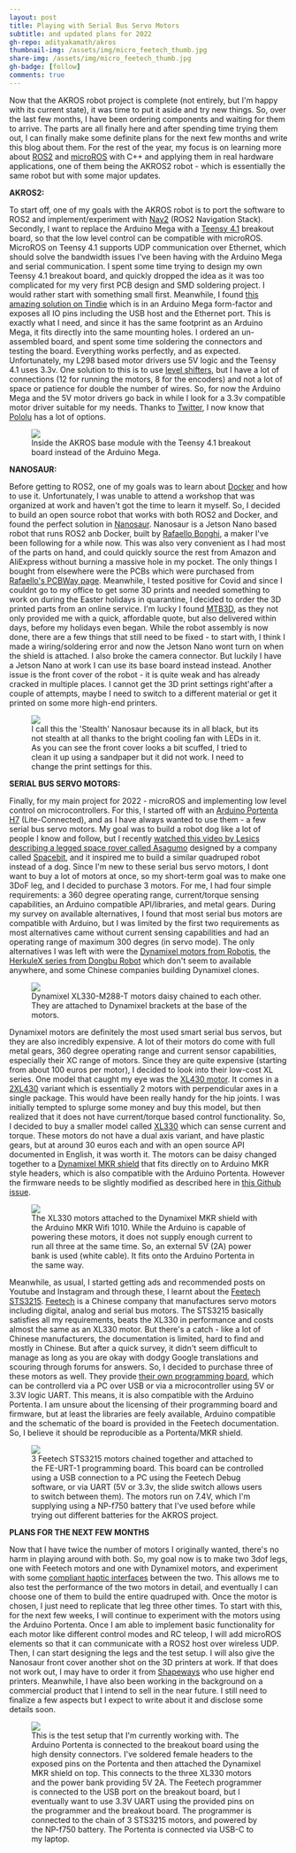 ```yaml
---
layout: post
title: Playing with Serial Bus Servo Motors
subtitle: and updated plans for 2022
gh-repo: adityakamath/akros
thumbnail-img: /assets/img/micro_feetech_thumb.jpg
share-img: /assets/img/micro_feetech_thumb.jpg
gh-badge: [follow]
comments: true
---
```


Now that the AKROS robot project is complete (not entirely, but I'm happy with its current state), it was time to put it aside and try new things. So, over the last few months, I have been ordering components and waiting for them to arrive. The parts are all finally here and after spending time trying them out, I can finally make some definite plans for the next few months and write this blog about them. For the rest of the year, my focus is on learning more about [ROS2](https://docs.ros.org/) and [microROS](https://micro.ros.org/) with C++ and applying them in real hardware applications, one of them being the AKROS2 robot - which is essentially the same robot but with some major updates.

**AKROS2:**

To start off, one of my goals with the AKROS robot is to port the software to ROS2 and implement/experiment with [Nav2](https://navigation.ros.org/) (ROS2 Navigation Stack). Secondly, I want to replace the Arduino Mega with a [Teensy 4.1](https://www.pjrc.com/store/teensy41.html) breakout board, so that the low level control can be compatible with microROS. MicroROS on Teensy 4.1 supports UDP communication over Ethernet, which should solve the bandwidth issues I've been having with the Arduino Mega and serial communication. I spent some time trying to design my own Teensy 4.1 breakout board, and quickly dropped the idea as it was too complicated for my very first PCB design and SMD soldering project. I would rather start with something small first. Meanwhile, I found [this amazing solution on Tindie](https://www.tindie.com/products/cburgess129/arduino-teensy41-teensy-41-expansion-board/) which is in an Arduino Mega form-factor and exposes all IO pins including the USB host and the Ethernet port. This is exactly what I need, and since it has the same footprint as an Arduino Mega, it fits directly into the same mounting holes. I ordered an un-assembled board, and spent some time soldering the connectors and testing the board. Everything works perfectly, and as expected. Unfortunately, my L298 based motor drivers use 5V logic and the Teensy 4.1 uses 3.3v. One solution to this is to use [level shifters](https://www.adafruit.com/product/757), but I have a lot of connections (12 for running the motors, 8 for the encoders) and not a lot of space or patience for double the number of wires. So, for now the Arduino Mega and the 5V motor drivers go back in while I look for a 3.3v compatible motor driver suitable for my needs. Thanks to [Twitter](https://twitter.com/kamathsblog/status/1517167723117264898), I now know that [Pololu](https://www.pololu.com/category/11/brushed-dc-motor-drivers) has a lot of options. 

<figure class="aligncenter">
	<img src="https://adityakamath.github.io/assets/img/akros2_teensy.jpg"/>
	<figcaption>Inside the AKROS base module with the Teensy 4.1 breakout board instead of the Arduino Mega.</figcaption>
</figure>
  
**NANOSAUR:**
  
Before getting to ROS2, one of my goals was to learn about [Docker](https://www.docker.com/) and how to use it. Unfortunately, I was unable to attend a workshop that was organized at work and haven't got the time to learn it myself. So, I decided to build an open source robot that works with both ROS2 and Docker, and found the perfect solution in [Nanosaur](https://nanosaur.ai/). Nanosaur is a Jetson Nano based robot that runs ROS2 anb Docker, built by [Rafaello Bonghi](https://www.instagram.com/robo.panther/), a maker I've been following for a while now. This was also very convenient as I had most of the parts on hand, and could quickly source the rest from Amazon and AliExpress without burning a massive hole in my pocket. The only things I bought from elsewhere were the PCBs which were purchased from [Rafaello's PCBWay page](https://www.pcbway.com/project/shareproject/Nanosaur___The_smallest_NVIDIA_Jetson_dinosaur_robot.html). Meanwhile, I tested positive for Covid and since I couldnt go to my office to get some 3D prints and needed something to work on during the Easter holidays in quarantine, I decided to order the 3D printed parts from an online service. I'm lucky I found [MTB3D](https://www.mtb3d.com/en/home-eng/), as they not only provided me with a quick, affordable quote, but also delivered within days, before my holidays even began. While the robot assembly is now done, there are a few things that still need to be fixed - to start with, I think I made a wiring/soldering error and now the Jetson Nano wont turn on when the shield is attached. I also broke the camera connector. But luckily I have a Jetson Nano at work I can use its base board instead instead. Another issue is the front cover of the robot -  it is quite weak and has already cracked in multiple places. I cannot get the 3D print settings right'after a couple of attempts, maybe I need to switch to a different material or get it printed on some more high-end printers. 

<figure class="aligncenter">
	<img src="https://adityakamath.github.io/assets/img/misc_nanosaur.jpg"/>
	<figcaption>I call this the 'Stealth' Nanosaur because its in all black, but its not stealth at all thanks to the bright cooling fan with LEDs in it. As you can see the front cover looks a bit scuffed, I tried to clean it up using a sandpaper but it did not work. I need to change the print settings for this. </figcaption>
</figure>

**SERIAL BUS SERVO MOTORS:**

Finally, for my main project for 2022 - microROS and implementing low level control on microcontrollers. For this, I started off with an [Arduino Portenta H7](https://www.arduino.cc/pro/hardware/product/portenta-h7) (Lite-Connected), and as I have always wanted to use them - a few serial bus servo motors. My goal was to build a robot dog like a lot of people I know and follow, but I recently [watched this video by Lesics describing a legged space rover called Asagumo](https://www.youtube.com/watch?v=3WHGTAYmy1o) designed by a company called [Spacebit](http://spacebit.com/), and it inspired me to build a similar quadruped robot instead of a dog. Since I'm new to these serial bus servo motors, I dont want to buy a lot of motors at once, so my short-term goal was to make one 3DoF leg, and I decided to purchase 3 motors. For me, I had four simple requirements: a 360 degree operating range, current/torque sensing capabilities, an Arduino compatible API/libraries, and metal gears. During my survey on available alternatives, I found that most serial bus motors are compatible with Arduino, but I was limited by the first two requirements as most alternatives came without current sensing capabilities and had an operating range of maximum 300 degres (in servo mode). The only alternatives I was left with were the [Dynamixel motors from Robotis](https://www.robotis.us/dynamixel/), the [HerkuleX series from Dongbu Robot](https://www.robotshop.com/nl/en/herkulex-drs-0101-robot-servo.html) which don't seem to available anywhere, and some Chinese companies building Dynamixel clones. 

<figure class="aligncenter">
	<img src="https://adityakamath.github.io/assets/img/micro_dynamixel.jpg"/>
	<figcaption>Dynamixel XL330-M288-T motors daisy chained to each other. They are attached to Dynamixel brackets at the base of the motors.</figcaption>
</figure>

Dynamixel motors are definitely the most used smart serial bus servos, but they are also incredibly expensive. A lot of their motors do come with full metal gears, 360 degree operating range and current sensor capabilities, especially their XC range of motors. Since they are quite expensive (starting from about 100 euros per motor), I decided to look into their low-cost XL series. One model that caught my eye was the [XL430 motor](https://emanual.robotis.com/docs/en/dxl/x/xl430-w250/). It comes in a [2XL430](https://emanual.robotis.com/docs/en/dxl/x/2xl430-w250/) variant which is essentially 2 motors with perpendicular axes in a single package. This would have been really handy for the hip joints. I was initially tempted to splurge some money and buy this model, but then realized that it does not have current/torque based control functionality. So, I decided to buy a smaller model called [XL330](https://emanual.robotis.com/docs/en/dxl/x/xl330-m288/) which can sense current and torque. These motors do not have a dual axis variant, and have plastic gears, but at around 30 euros each and with an open source API documented in English, it was worth it. The motors can be daisy changed together to a [Dynamixel MKR shield](https://emanual.robotis.com/docs/en/parts/interface/mkr_shield/) that fits directly on to Arduino MKR style headers, which is also compatible with the Arduino Portenta. However the firmware needs to be slightly modified as described here in [this Github issue](https://github.com/ROBOTIS-GIT/DynamixelShield/issues/31).

<figure class="aligncenter">
	<img src="https://adityakamath.github.io/assets/img/micro_dynamixel_mkr.jpg"/>
	<figcaption>The XL330 motors attached to the Dynamixel MKR shield with the Arduino MKR Wifi 1010. While the Arduino is capable of powering these motors, it does not supply enough current to run all three at the same time. So, an external 5V (2A) power bank is used (white cable). It fits onto the Arduino Portenta in the same way.</figcaption>
</figure>

Meanwhile, as usual, I started getting ads and recommended posts on Youtube and Instagram and through these, I learnt about the [Feetech STS3215](https://www.feetechrc.com/en/2020-05-13_56655.html). [Feetech](https://www.feetechrc.com) is a Chinese company that manufactures servo motors including digital, analog and serial bus motors. The STS3215 basically satisfies all my requirements, beats the XL330 in performance and costs almost the same as an XL330 motor. But there's a catch - like a lot of Chinese manufacturers, the documentation is limited, hard to find and mostly in Chinese. But after a quick survey, it didn't seem difficult to manage as long as you are okay with dodgy Google translations and scouring through forums for answers. So, I decided to purchase three of these motors as well. They provide [their own programming board](https://www.feetechrc.com/FE-URT1-C001.html), which can be controllerd via a PC over USB or via a microcontroller using 5V or 3.3V logic UART. This means, it is also compatible with the Arduino Portenta. I am unsure about the licensing of their programming board and firmware, but at least the libraries are feely available, Arduino compatible and the schematic of the board is provided in the Feetech documentation. So, I believe it should be reproducible as a Portenta/MKR shield.

<figure class="aligncenter">
	<img src="https://adityakamath.github.io/assets/img/micro_feetech_programmer.jpg"/>
	<figcaption>3 Feetech STS3215 motors chained together and attached to the FE-URT-1 programming board. This board can be controlled using a USB connection to a PC using the Feetech Debug software, or via UART (5V or 3.3v, the slide switch allows users to switch between them). The motors run on 7.4V, which I'm supplying using a NP-f750 battery that I've used before while trying out different batteries for the AKROS project.</figcaption>
</figure>

**PLANS FOR THE NEXT FEW MONTHS**

Now that I have twice the number of motors I originally wanted, there's no harm in playing around with both. So, my goal now is to make two 3dof legs, one with Feetech motors and one with Dynamixel motors, and experiment with some [compliant haptic interfaces](https://www.youtube.com/watch?v=xTlv1rPEqv4) between the two. This allows me to also test the performance of the two motors in detail, and eventually I can choose one of them to build the entire quadruped with. Once the motor is chosen, I just need to replicate that leg three other times. To start with this, for the next few weeks, I will continue to experiment with the motors using the Arduino Portenta. Once I am able to implement basic functionality for each motor like different control modes and RC teleop, I will add microROS elements so that it can communicate with a ROS2 host over wireless UDP. Then, I can start designing the legs and the test setup. I will also give the Nanosaur front cover another shot on the 3D printers at work. If that does not work out, I may have to order it from [Shapeways](https://www.shapeways.com/) who use higher end printers. Meanwhile, I have also been working in the background on a commercial product that I intend to sell in the near future. I still need to finalize a few aspects but I expect to write about it and disclose some details soon. 

<figure class="aligncenter">
	<img src="https://adityakamath.github.io/assets/img/micro_proto_test_setup.jpg"/>
	<figcaption>This is the test setup that I'm currently working with. The Arduino Portenta is connected to the breakout board using the high density connectors. I've soldered female headers to the exposed pins on the Portenta and then attached the Dynamixel MKR shield on top. This connects to the three XL330 motors and the power bank providing 5V 2A. The Feetech programmer is connected to the USB port on the breakout board, but I eventually want to use 3.3V UART using the provided pins on the programmer and the breakout board. The programmer is connected to the chain of 3 STS3215 motors, and powered by the NP-f750 battery. The Portenta is connected via USB-C to my laptop.</figcaption>
</figure>
